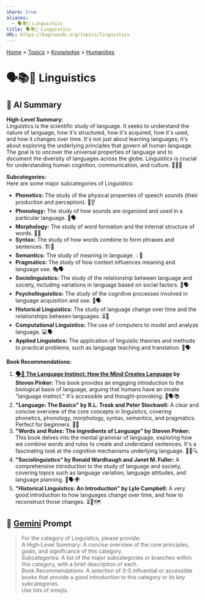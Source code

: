 ```yaml
---
share: true
aliases:
  - 🗣️📚🧠 Linguistics
title: 🗣️📚🧠 Linguistics
URL: https://bagrounds.org/topics/linguistics
---
```

[Home](../index.md) > [Topics](./index.md) > [Knowledge](./a-hierarchical-view-of-human-knowledge.md) > [Humanities](./humanities.md)  
# 🗣️📚🧠 Linguistics  
## 🤖 AI Summary  
**High-Level Summary:**  
Linguistics is the scientific study of language. It seeks to understand the nature of language, how it's structured, how it's acquired, how it's used, and how it changes over time. It's not just about learning languages; it's about exploring the underlying principles that govern all human language. The goal is to uncover the universal properties of language and to document the diversity of languages across the globe. Linguistics is crucial for understanding human cognition, communication, and culture. 🧠💬🌐  
  
**Subcategories:**  
Here are some major subcategories of Linguistics:  
  
* **Phonetics:** The study of the physical properties of speech sounds (their production and perception). 🎤👂  
* **Phonology:** The study of how sounds are organized and used in a particular language. 🎵🗣️  
* **Morphology:** The study of word formation and the internal structure of words. 🧩📝  
* **Syntax:** The study of how words combine to form phrases and sentences. 🏗️💬  
* **Semantics:** The study of meaning in language. 💡🤔  
* **Pragmatics:** The study of how context influences meaning and language use. 🎭🗣️  
* **Sociolinguistics:** The study of the relationship between language and society, including variations in language based on social factors. 👥🗣️  
* **Psycholinguistics:** The study of the cognitive processes involved in language acquisition and use. 🧠🗣️  
* **Historical Linguistics:** The study of language change over time and the relationships between languages. ⏳📜  
* **Computational Linguistics:** The use of computers to model and analyze language. 💻🗣️  
* **Applied Linguistics:** The application of linguistic theories and methods to practical problems, such as language teaching and translation. 💼🗣️  
  
**Book Recommendations:**  
1.  **[🗣️🧠 The Language Instinct: How the Mind Creates Language](../books/the-language-instinct-how-the-mind-creates-language.md) by Steven Pinker:** This book provides an engaging introduction to the biological basis of language, arguing that humans have an innate "language instinct." It's accessible and thought-provoking. 🧠🗣️📚  
2.  **"Language: The Basics" by R.L. Trask and Peter Stockwell:** A clear and concise overview of the core concepts in linguistics, covering phonetics, phonology, morphology, syntax, semantics, and pragmatics. Perfect for beginners. 📖✨  
3.  **"Words and Rules: The Ingredients of Language" by Steven Pinker:** This book delves into the mental grammar of language, exploring how we combine words and rules to create and understand sentences. It's a fascinating look at the cognitive mechanisms underlying language. 📝🧠🔍  
4.  **"Sociolinguistics" by Ronald Wardhaugh and Janet M. Fuller:** A comprehensive introduction to the study of language and society, covering topics such as language variation, language attitudes, and language planning. 👥🗣️🌍  
5.  **"Historical Linguistics: An Introduction" by Lyle Campbell:** A very good introduction to how languages change over time, and how to reconstruct those changes. ⏳📜🗺️  
  
## 💬 [Gemini](https://gemini.google.com/app) Prompt  
> For the category of Linguistics, please provide:  
A High-Level Summary: A concise overview of the core principles, goals, and significance of this category.  
Subcategories: A list of the major subcategories or branches within this category, with a brief description of each.  
Book Recommendations: A selection of 3-5 influential or accessible books that provide a good introduction to this category or its key subcategories.  
Use lots of emojis.